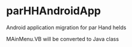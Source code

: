 # parHHAndroidApp
Android application migration for par Hand helds

MAinMenu.VB will be converted to Java class 
